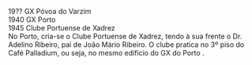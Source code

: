 
19?? GX Póvoa do Varzim\
1940 GX Porto\
1945 Clube Portuense de Xadrez\
No Porto, cria-se o Clube Portuense de Xadrez, tendo à sua frente o Dr. Adelino Ribeiro, pai
de João Mário Ribeiro. O clube pratica no 3º piso do Café Palladium, ou seja, no mesmo
edifício do GX do Porto .
